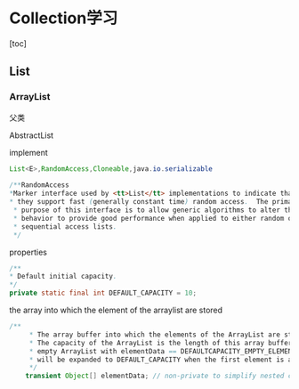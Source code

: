 # Collection学习

[toc]

## List

### ArrayList<T>

父类

AbstractList<T>

implement

```java
List<E>,RandomAccess,Cloneable,java.io.serializable
    
/**RandomAccess 
*Marker interface used by <tt>List</tt> implementations to indicate that
* they support fast (generally constant time) random access.  The primary
 * purpose of this interface is to allow generic algorithms to alter their
 * behavior to provide good performance when applied to either random or
 * sequential access lists.
 */
```



properties

```java
/**
* Default initial capacity.
*/
private static final int DEFAULT_CAPACITY = 10;

```

the array into which the element of the arraylist are stored

```java
/**
     * The array buffer into which the elements of the ArrayList are stored.
     * The capacity of the ArrayList is the length of this array buffer. Any
     * empty ArrayList with elementData == DEFAULTCAPACITY_EMPTY_ELEMENTDATA
     * will be expanded to DEFAULT_CAPACITY when the first element is added.
     */
    transient Object[] elementData; // non-private to simplify nested class access
```

